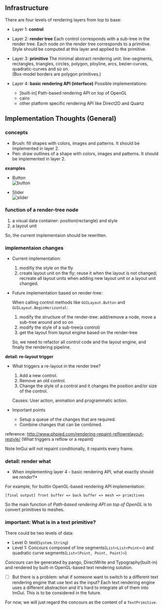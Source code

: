 ## Infrastructure

There are four levels of rendering layers from top to base:

* Layer 1: __control__
* Layer 2: __render tree__
    Each control corresponds with a sub-tree in the render tree. Each node on the render tree corresponds to a primitive. Style should be computed at this layer and applied to the primitive.
* Layer 3: __primitive__
    The minimal abstract rendering unit: line-segments, rectangles, triangles, circles, polygon, ployline, arcs, bezier-curves, quadratic-curves and so on.  
	(Box-model borders are polygon primitives.)
* Layer 4: __basic rendering API (interface)__
    Possible implementations:

    * [built-in] Path-based rendering API on top of OpenGL
    * cairo
    * other platform specific rendering API like Direct2D and Quartz

## Implementation Thoughts (General)

### concepts

* Brush: fill shapes with colors, images and patterns. It should be implemented in layer 2.
* Pen: draw outlines of a shape with colors, images and patterns. It should be implemented in layer 2.

__examples__

* Button  
  ![button](img/button.svg)

* Slider  
  ![slider](img/slider.svg)

### function of a render-tree node

1. a visual data container: position(rectangle) and style
2. a layout unit

So, the current implementaion should be rewritten.

### implementaion changes

* Current implementation:

	1. modifiy the style on the fly
	2. create layout unit on the fly; reuse it when the layout is not changed; recreate all layout units when adding new layout unit or a layout unit changed.

* Future implementation based on render-tree:

	When calling control methods like `GUILayout.Button` and `GUILayout.BeginHorizontal`:

	1. modify the structure of the render-tree: add/remove a node, move a sub-tree around and so on
	2. modify the style of a sub-tree(a control)
	3. get the layout from layout engine based on the render-tree

	So, we need to refactor all control code and the layout engine, and finally the rendering pipeline.

__detail: re-layout trigger__

* What triggers a re-layout in the render tree?

	1. Add a new control.
	2. Remove an old control.
	3. Change the style of a control and it changes the position and/or size of the control.
    
	Causes: User action, animation and programmatic action.

* Important points

    - Setup a queue of the changes that are required.
	- Combine changes that can be combined.

reference: http://www.phpied.com/rendering-repaint-reflowrelayout-restyle/ (What triggers a reflow or a repaint)

Note ImGui will not repaint conditionally, it repaints every frame.

### detail: render what

* When implementing layer 4 - basic rendering API, what exactly should we *render*?*

For example, for builtin OpenGL-based rendering API implementation:

	[final output] front buffer => back buffer => mesh => primitives

So the main function of *Path-based rendering API on top of OpenGL* is to convert primitives to meshes.
 
### important: What is in a text primitive?

There could be two levels of data:

* Level 0: text(`System.String`)
* Level 1: Concours composed of line segments(`List<List<Point>>`) and quadratic curve segments(`List<(Point, Point, Point)>`)

_Concours_ can be generated by pango, DirectWrite and Typography(built-in) and rendered by built-in OpenGL-based text rendering solution.

- [ ] But there is a problem: what if someone want to switch to a different text rendering engine that use text as the input? Each text rendering engine uses a different abstraction and it's hard to integrate all of them into ImGui. This is to be considered in the future.

For now, we will just regard the concours as the content of a `TextPrimitive`.
